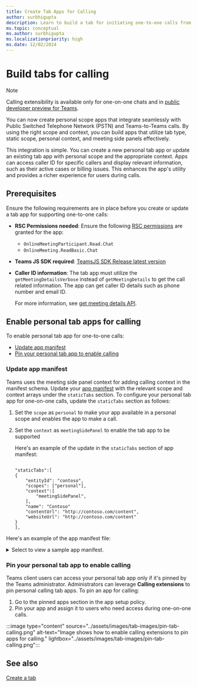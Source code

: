 ```yaml
---
title: Create Tab Apps for Calling
author: surbhigupta
description: Learn to build a tab for initiating one-to-one calls from within Teams
ms.topic: conceptual
ms.author: surbhigupta
ms.localizationpriority: high
ms.date: 12/02/2024
---
```


# Build tabs for calling

> [!NOTE]
> Calling extensibility is available only for one-on-one chats and in [public developer preview for Teams](../resources/dev-preview/developer-preview-intro.md).

You can now create personal scope apps that integrate seamlessly with Public Switched Telephone Network (PSTN) and Teams-to-Teams calls. By using the right scope and context, you can build apps that utilize tab type, static scope, personal context, and meeting side panels effectively.

This integration is simple. You can create a new personal tab app or update an existing tab app with personal scope and the appropriate context. Apps can access caller ID for specific callers and display relevant information, such as their active cases or billing issues. This enhances the app's utility and provides a richer experience for users during calls.

## Prerequisites

Ensure the following requirements are in place before you create or update a tab app for supporting one-to-one calls:

* **RSC Permissions needed**: Ensure the following [RSC permissions](/microsoftteams/platform/graph-api/rsc/resource-specific-consent) are granted for the app:

  * `OnlineMeetingParticipant.Read.Chat`
  * `OnlineMeeting.ReadBasic.Chat`

* **Teams JS SDK required**: [TeamsJS SDK Release latest version](https://github.com/OfficeDev/microsoft-teams-library-js/releases/tag/v2.29.0)

* **Caller ID information**: The tab app must utilize the `getMeetingDetailsVerbose` instead of `getMeetingDetails` to get the call related information. The app can get caller ID details such as phone number and email ID.

  For more information, see [get meeting details API](meeting-apps-apis.md#get-meeting-details-api).

## Enable personal tab apps for calling

To enable personal tab app for one-to-one calls:

* [Update app manifest](#update-app-manifest)
* [Pin your personal tab app to enable calling](#pin-your-personal-tab-app-to-enable-calling)

### Update app manifest

Teams uses the meeting side panel context for adding calling context in the manifest schema.
Update your [app manifest](/microsoftteams/platform/resources/schema/manifest-schema#statictabs) with the relevant scope and context arrays under the `staticTabs` section. To configure your  personal tab app for one-on-one calls, update the `staticTabs` section as follows:

1. Set the `scope` as `personal` to make your app available in a personal scope and enables the app to make a call.
1. Set the `context` as `meetingSidePanel` to enable the tab app to be supported

    Here's an example of the update in the `staticTabs` section of app manifest:

    ```Manifest
    
    "staticTabs":[
    {
        "entityId": "contoso",
        "scopes": ["personal"],
        "context":[
            "meetingSidePanel",
        ],
        "name": "Contoso"
        "contentUrl": "http://contoso.com/content",
        "websiteUrl": "http://contoso.com/content"
    }
    ],
    ```

Here's an example of the app manifest file:

<details>
<summary>Select to view a sample app manifest.</summary>

```Manifest
{
  "$schema": "https://raw.githubusercontent.com/OfficeDev/microsoft-teams-app-schema/preview/DevPreview/MicrosoftTeams.schema.json",
  "version": "1.1.5", 
  "manifestVersion": "devPreview",
  "id": "25407c29-8335-68a3-bfdb-4384580a1858",
  "packageName": "",
  "name": { "short": "Packing List - PersMSP", "full": "Packing List - PersonalAndMeetingSidePanel" },
  "developer": {
    "name": "Microsoft Corporation",
    "websiteUrl": "https://www.microsoft.com",
    "privacyUrl": "https://packing-list.azurewebsites.net/privacy.html",
    "termsOfUseUrl": "https://packing-list.azurewebsites.net/tou.html"
  },
  "description": {
    "short": "Packing list app",
    "full": "Test app to test static tabs flow"
  },
  "icons": { "outline": "outline.png", "color": "color.png" },
  "accentColor": "#eff9fc",
  "staticTabs": [
    {
      "entityId": "54d496e0-2b51-4210-bf7d-21d0b5821d9c",
      "name": "Packing List - PersonalAndMeetingSidePanel",
      "contentUrl": "https://packing-list.azurewebsites.net",
      "websiteUrl": "https://packing-list.azurewebsites.net",
      "scopes": ["personal"],
      "context": [
        "meetingSidePanel"
      ]
    }
  ],
  "validDomains": ["packing-list.azurewebsites.net"],
  "webApplicationInfo": { "id": "25407c29-8335-68a3-bfdb-4384580a1858" },
  "showLoadingIndicator": true,
  "authorization": {
    "permissions": {
      "orgWide": [],
      "resourceSpecific": [
        { "name": "OnlineMeeting.ReadBasic.Chat", "type": "Delegated" },
        { "name": "MeetingStage.Write.Chat", "type": "Delegated" },
        { "name": "OnlineMeetingParticipant.Read.Chat", "type": "Delegated" },
        {
          "name": "OnlineMeetingParticipant.ToggleIncomingAudio.Chat",
          "type": "Delegated"
        },
        { "name": "ChannelMeetingStage.Write.Group", "type": "Delegated" },
        { "name": "ChannelMeeting.ReadBasic.Group", "type": "Delegated" }
      ]
    }
  }
}
```

</details>

### Pin your personal tab app to enable calling

Teams client users can access your personal tab app only if it's pinned by the Teams administrator. Administrators can leverage **Calling extensions** to pin personal calling tab apps. To pin an app for calling:

1. Go to the pinned apps section in the app setup policy.
1. Pin your app and assign it to users who need access during one-on-one calls.

:::image type="content" source="../assets/images/tab-images/pin-tab-calling.png" alt-text="Image shows how to enable calling extensions to pin apps for calling." lightbox="../assets/images/tab-images/pin-tab-calling.png":::

## See also

[Create a tab](../tabs/how-to/create-personal-tab.md)
